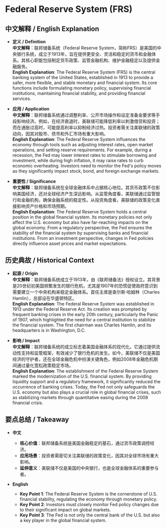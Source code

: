 # Federal Reserve System (FRS)

## 中文解释 / English Explanation

* **定义 / Definition**  
  **中文解释**：联邦储备系统（Federal Reserve System，简称FRS）是美国的中央银行系统，成立于1913年，旨在提供更安全、灵活和稳定的货币和金融体系。其核心职能包括制定货币政策、监管金融机构、维护金融稳定以及提供金融服务。  
  **English Explanation**: The Federal Reserve System (FRS) is the central banking system of the United States, established in 1913 to provide a safer, more flexible, and stable monetary and financial system. Its core functions include formulating monetary policy, supervising financial institutions, maintaining financial stability, and providing financial services.

* **应用 / Application**  
  **中文解释**：联邦储备系统通过调整利率、公开市场操作和设定准备金要求等手段影响经济。例如，在经济衰退时，美联储可能降低利率以刺激借贷和投资；而在通胀过高时，可能提高利率以抑制经济过热。投资者需关注美联储的政策动向，因其对股市、债市和外汇市场有重大影响。  
  **English Explanation**: The Federal Reserve System influences the economy through tools such as adjusting interest rates, open market operations, and setting reserve requirements. For example, during a recession, the Fed may lower interest rates to stimulate borrowing and investment, while during high inflation, it may raise rates to curb economic overheating. Investors need to monitor the Fed's policy moves as they significantly impact stock, bond, and foreign exchange markets.

* **重要性 / Significance**  
  **中文解释**：联邦储备系统在全球金融体系中占据核心地位。其货币政策不仅影响美国经济，还对全球经济产生深远影响。从监管角度看，美联储通过监管银行和金融机构，确保金融系统的稳定性。从投资角度看，美联储的政策变化直接影响资产价格和市场预期。  
  **English Explanation**: The Federal Reserve System holds a central position in the global financial system. Its monetary policies not only affect the U.S. economy but also have far-reaching impacts on the global economy. From a regulatory perspective, the Fed ensures the stability of the financial system by supervising banks and financial institutions. From an investment perspective, changes in Fed policies directly influence asset prices and market expectations.

## 历史典故 / Historical Context

* **起源 / Origin**  
  **中文解释**：联邦储备系统成立于1913年，由《联邦储备法》授权设立。其背景是20世纪初美国频繁发生的银行危机，尤其是1907年的恐慌促使政府意识到需要建立一个中央机构来稳定金融体系。首任主席是查尔斯·哈姆林（Charles Hamlin），总部设在华盛顿特区。  
  **English Explanation**: The Federal Reserve System was established in 1913 under the Federal Reserve Act. Its creation was prompted by frequent banking crises in the early 20th century, particularly the Panic of 1907, which highlighted the need for a central institution to stabilize the financial system. The first chairman was Charles Hamlin, and its headquarters is in Washington, D.C.

* **影响 / Impact**  
  **中文解释**：联邦储备系统的成立标志着美国金融体系的现代化。它通过提供流动性支持和监管框架，有效减少了银行危机的发生。如今，美联储不仅是美国经济的守护者，还在全球金融危机中扮演关键角色，例如2008年金融危机期间通过量化宽松政策稳定市场。  
  **English Explanation**: The establishment of the Federal Reserve System marked the modernization of the U.S. financial system. By providing liquidity support and a regulatory framework, it significantly reduced the occurrence of banking crises. Today, the Fed not only safeguards the U.S. economy but also plays a crucial role in global financial crises, such as stabilizing markets through quantitative easing during the 2008 financial crisis.

## 要点总结 / Takeaway

* **中文**  
  - **核心价值**：联邦储备系统是美国金融稳定的基石，通过货币政策调控经济。  
  - **应用场景**：投资者需密切关注美联储的政策变化，因其对全球市场有重大影响。  
  - **延伸意义**：美联储不仅是美国的中央银行，也是全球金融体系的重要参与者。  

* **English**  
  - **Key Point 1**: The Federal Reserve System is the cornerstone of U.S. financial stability, regulating the economy through monetary policy.  
  - **Key Point 2**: Investors must closely monitor Fed policy changes due to their significant impact on global markets.  
  - **Key Point 3**: The Fed is not only the central bank of the U.S. but also a key player in the global financial system.